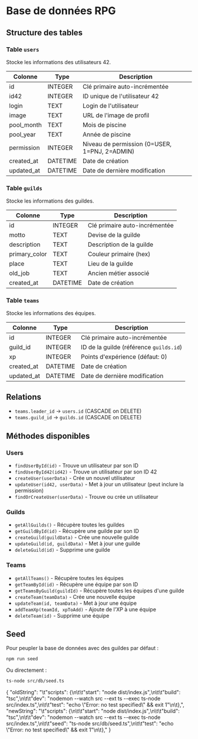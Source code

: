 # Base de données RPG

## Structure des tables

### Table `users`
Stocke les informations des utilisateurs 42.

| Colonne      | Type     | Description                    |
|--------------|----------|--------------------------------|
| id           | INTEGER  | Clé primaire auto-incrémentée  |
| id42         | INTEGER  | ID unique de l'utilisateur 42  |
| login        | TEXT     | Login de l'utilisateur         |
| image        | TEXT     | URL de l'image de profil       |
| pool_month   | TEXT     | Mois de piscine                |
| pool_year    | TEXT     | Année de piscine               |
| permission   | INTEGER  | Niveau de permission (0=USER, 1=PNJ, 2=ADMIN) |
| created_at   | DATETIME | Date de création               |
| updated_at   | DATETIME | Date de dernière modification  |

### Table `guilds`
Stocke les informations des guildes.

| Colonne       | Type     | Description                    |
|---------------|----------|--------------------------------|
| id            | INTEGER  | Clé primaire auto-incrémentée  |
| motto         | TEXT     | Devise de la guilde            |
| description   | TEXT     | Description de la guilde       |
| primary_color | TEXT     | Couleur primaire (hex)         |
| place         | TEXT     | Lieu de la guilde              |
| old_job       | TEXT     | Ancien métier associé          |
| created_at    | DATETIME | Date de création               |
<!-- leader_id and state_lock removed from teams schema -->
### Table `teams`
Stocke les informations des équipes.

| Colonne    | Type     | Description                           |
|------------|----------|---------------------------------------|
| id         | INTEGER  | Clé primaire auto-incrémentée         |
| guild_id   | INTEGER  | ID de la guilde (référence `guilds.id`) |
| xp         | INTEGER  | Points d'expérience (défaut: 0)       |
| created_at | DATETIME | Date de création                      |
| updated_at | DATETIME | Date de dernière modification         |

## Relations

- `teams.leader_id` → `users.id` (CASCADE on DELETE)
- `teams.guild_id` → `guilds.id` (CASCADE on DELETE)

<!-- leader_id and state_lock removed from teams schema -->

## Méthodes disponibles

### Users
- `findUserById(id)` - Trouve un utilisateur par son ID
- `findUserById42(id42)` - Trouve un utilisateur par son ID 42
- `createUser(userData)` - Crée un nouvel utilisateur
- `updateUser(id42, userData)` - Met à jour un utilisateur (peut inclure la permission)
- `findOrCreateUser(userData)` - Trouve ou crée un utilisateur

### Guilds
- `getAllGuilds()` - Récupère toutes les guildes
- `getGuildById(id)` - Récupère une guilde par son ID
- `createGuild(guildData)` - Crée une nouvelle guilde
- `updateGuild(id, guildData)` - Met à jour une guilde
- `deleteGuild(id)` - Supprime une guilde

### Teams
- `getAllTeams()` - Récupère toutes les équipes
- `getTeamById(id)` - Récupère une équipe par son ID
- `getTeamsByGuild(guildId)` - Récupère toutes les équipes d'une guilde
- `createTeam(teamData)` - Crée une nouvelle équipe
- `updateTeam(id, teamData)` - Met à jour une équipe
- `addTeamXp(teamId, xpToAdd)` - Ajoute de l'XP à une équipe
- `deleteTeam(id)` - Supprime une équipe

## Seed

Pour peupler la base de données avec des guildes par défaut :

```bash
npm run seed
```

Ou directement :

```bash
ts-node src/db/seed.ts
```

{
  "oldString": "\t\"scripts\": {\n\t\t\"start\": \"node dist/index.js\",\n\t\t\"build\": \"tsc\",\n\t\t\"dev\": \"nodemon --watch src --ext ts --exec ts-node src/index.ts\",\n\t\t\"test\": \"echo \\\"Error: no test specified\\\" && exit 1\"\n\t},",
  "newString": "\t\"scripts\": {\n\t\t\"start\": \"node dist/index.js\",\n\t\t\"build\": \"tsc\",\n\t\t\"dev\": \"nodemon --watch src --ext ts --exec ts-node src/index.ts\",\n\t\t\"seed\": \"ts-node src/db/seed.ts\",\n\t\t\"test\": \"echo \\\"Error: no test specified\\\" && exit 1\"\n\t},"
}
